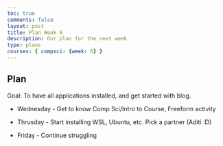 ```yaml
---
toc: true
comments: false
layout: post
title: Plan Week 6
description: Our plan for the next week
type: plans
courses: { compsci: {week: 6} }
---
```


## Plan
Goal: To have all applications installed, and get started with blog.

- Wednesday - Get to know Comp Sci/Intro to Course, Freeform activity

- Thrusday - Start installing WSL, Ubuntu, etc. Pick a partner (Aditi :D)

- Friday - Continue struggling

